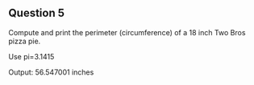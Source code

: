 ## Question 5

Compute and print the perimeter (circumference) of a 18 inch Two Bros pizza pie.

Use pi=3.1415

Output:
56.547001 inches 

